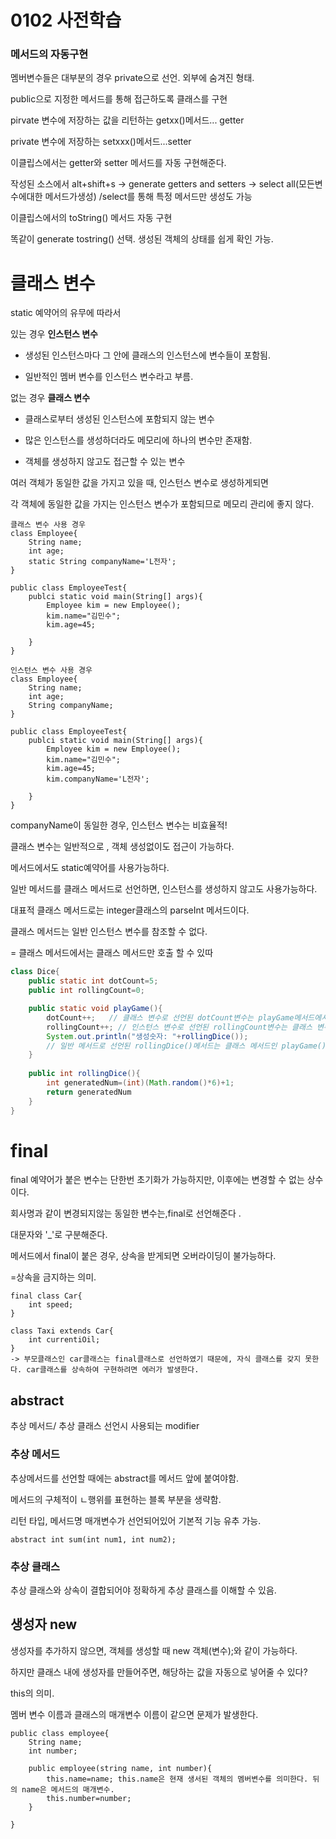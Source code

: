# 0102 사전학습





### 메서드의 자동구현

멤버변수들은 대부분의 경우 private으로 선언. 외부에 숨겨진 형태.

public으로 지정한 메서드를 통해 접근하도록 클래스를 구현

pirvate 변수에 저장하는 값을 리턴하는 getxx()메서드... getter

private 변수에 저장하는 setxxx()메서드...setter





이클립스에서는 getter와 setter 메서드를 자동 구현해준다.

작성된 소스에서 alt+shift+s  -> generate getters and setters -> select all(모든변수에대한 메서드가생성) /select를 통해 특정 메서드만 생성도 가능



이클립스에서의 toString() 메서드 자동 구현

똑같이 generate tostring() 선택. 생성된 객체의 상태를 쉽게 확인 가능.







# 클래스 변수

static 예약어의 유무에 따라서

있는 경우 **인스턴스 변수**

* 생성된 인스턴스마다 그 안에 클래스의 인스턴스에 변수들이 포함됨.

* 일반적인 멤버 변수를 인스턴스 변수라고 부름.



없는 경우 **클래스 변수**

* 클래스로부터 생성된 인스턴스에 포함되지 않는 변수

* 많은 인스턴스를 생성하더라도 메모리에 하나의 변수만 존재함.

* 객체를 생성하지 않고도 접근할 수 있는 변수





여러 객체가 동일한 값을 가지고 있을 때, 인스턴스 변수로 생성하게되면

각 객체에 동일한 값을 가지는 인스턴스 변수가 포함되므로 메모리 관리에 좋지 않다.



```
클래스 변수 사용 경우
class Employee{
	String name;
	int age;
	static String companyName='L전자';
}

public class EmployeeTest{
	publci static void main(String[] args){
		Employee kim = new Employee();
		kim.name="김민수";
		kim.age=45;
		
	}
}
```

```
인스턴스 변수 사용 경우
class Employee{
	String name;
	int age;
	String companyName;
}

public class EmployeeTest{
	publci static void main(String[] args){
		Employee kim = new Employee();
		kim.name="김민수";
		kim.age=45;
		kim.companyName='L전자';
		
	}
}
```

companyName이 동일한 경우, 인스턴스 변수는 비효율적!



클래스 변수는 일반적으로 , 객체 생성없이도 접근이 가능하다.

메서드에서도 static예약어를 사용가능하다.

일반 메서드를 클래스 메서드로 선언하면, 인스턴스를 생성하지 않고도 사용가능하다.

대표적 클래스 메서드로는 integer클래스의 parseInt 메서드이다.

클래스 메서드는 일반 인스턴스 변수를 참조할 수 없다.

= 클래스 메서드에서는 클래스 메서드만 호출 할 수 있따



```java
class Dice{
	public static int dotCount=5;
	public int rollingCount=0;

	public static void playGame(){
		dotCount++;   // 클래스 변수로 선언된 dotCount변수는 playGame메서드에서 접근가능.
		rollingCount++; // 인스턴스 변수로 선언된 rollingCount변수는 클래스 변수접근 불가능
		System.out.println("생성숫자: "+rollingDice());
        // 일반 메서드로 선언된 rollingDice()메서드는 클래스 메서드인 playGame()메서드에서 호출 불가.
	}
	
	public int rollingDice(){
		int generatedNum=(int)(Math.random()*6)+1;
		return generatedNum
	}
}
```





# final

final 예약어가 붙은 변수는 단한번 초기화가 가능하지만, 이후에는 변경할 수 없는 상수이다.

회사명과 같이 변경되지않는 동일한 변수는,final로 선언해준다 .

대문자와 '_'로 구분해준다.



메서드에서 final이 붙은 경우, 상속을 받게되면 오버라이딩이 불가능하다.

=상속을 금지하는 의미.

```
final class Car{
	int speed;
}

class Taxi extends Car{
	int currentiOil;
}
-> 부모클래스인 car클래스는 final클래스로 선언하였기 때문에, 자식 클래스를 갖지 못한다. car클래스를 상속하여 구현하려면 에러가 발생한다.
```





## abstract



추상 메서드/ 추상 클래스 선언시 사용되는 modifier

### 추상 메서드

추상메서드를 선언할 때에는 abstract를 메서드 앞에 붙여야함.

메서드의 구체적이 ㄴ행위를 표현하는 블록 부분을 생략함.

리턴 타입, 메서드명 매개변수가 선언되어있어 기본적 기능 유추 가능.



```
abstract int sum(int num1, int num2);
```



### 추상 클래스

추상 클래스와 상속이 결합되어야 정확하게 추상 클래스를 이해할 수 있음.





## 생성자 new



생성자를 추가하지 않으면, 객체를 생성할 때 new 객체(변수);와 같이 가능하다.

하지만 클래스 내에 생성자를 만들어주면, 해당하는 값을 자동으로 넣어줄 수 있다?

this의 의미.

멤버 변수 이름과 클래스의 매개변수 이름이 같으면 문제가 발생한다.



```
public class employee{
	String name;
	int number;
	
	public employee(string name, int number){
		this.name=name; this.name은 현재 생서된 객체의 멤버변수를 의미한다. 뒤의 name은 메서드의 매개변수.
		this.number=number;
	}
	
}
```


